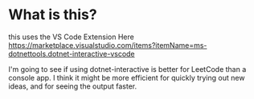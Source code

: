 # What is this?

this uses the VS Code Extension Here
<https://marketplace.visualstudio.com/items?itemName=ms-dotnettools.dotnet-interactive-vscode>

I'm going to see if using dotnet-interactive is better for LeetCode than a console app. I think it might be more efficient for quickly trying out new ideas, and for seeing the output faster.